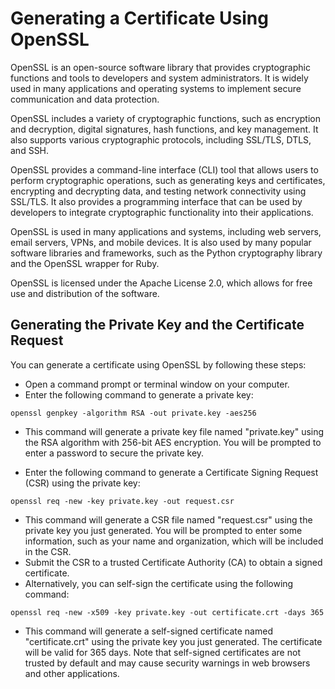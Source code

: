 # Generating a Certificate Using OpenSSL

OpenSSL is an open-source software library that provides cryptographic functions and tools to developers and system administrators. It is widely used in many applications and operating systems to implement secure communication and data protection.

OpenSSL includes a variety of cryptographic functions, such as encryption and decryption, digital signatures, hash functions, and key management. It also supports various cryptographic protocols, including SSL/TLS, DTLS, and SSH.

OpenSSL provides a command-line interface (CLI) tool that allows users to perform cryptographic operations, such as generating keys and certificates, encrypting and decrypting data, and testing network connectivity using SSL/TLS. It also provides a programming interface that can be used by developers to integrate cryptographic functionality into their applications.

OpenSSL is used in many applications and systems, including web servers, email servers, VPNs, and mobile devices. It is also used by many popular software libraries and frameworks, such as the Python cryptography library and the OpenSSL wrapper for Ruby.

OpenSSL is licensed under the Apache License 2.0, which allows for free use and distribution of the software.

## Generating the Private Key and the Certificate Request
You can generate a certificate using OpenSSL by following these steps:

- Open a command prompt or terminal window on your computer.
- Enter the following command to generate a private key:
```
openssl genpkey -algorithm RSA -out private.key -aes256
```
- This command will generate a private key file named "private.key" using the RSA algorithm with 256-bit AES encryption. You will be prompted to enter a password to secure the private key.

- Enter the following command to generate a Certificate Signing Request (CSR) using the private key:

```
openssl req -new -key private.key -out request.csr
```

- This command will generate a CSR file named "request.csr" using the private key you just generated. You will be prompted to enter some information, such as your name and organization, which will be included in the CSR.
- Submit the CSR to a trusted Certificate Authority (CA) to obtain a signed certificate.
- Alternatively, you can self-sign the certificate using the following command:

```
openssl req -new -x509 -key private.key -out certificate.crt -days 365
```

- This command will generate a self-signed certificate named "certificate.crt" using the private key you just generated. The certificate will be valid for 365 days. Note that self-signed certificates are not trusted by default and may cause security warnings in web browsers and other applications.